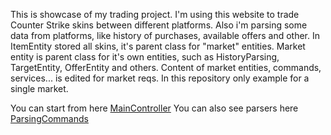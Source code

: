 This is showcase of my trading project. I'm using this website to trade Counter Strike skins between different platforms. Also i'm parsing some data from platforms, like history of purchases, available offers and other. 
In ItemEntity stored all skins, it's parent class for "market" entities. Market entity is parent class for it's own entities, such as HistoryParsing, TargetEntity, OfferEntity and others. Content of market entities, commands, services... is edited for market reqs. 
In this repository only example for a single market.



You can start from here [MainController](App/Controller/MainController.php)
You can also see parsers here [ParsingCommands](App/Command/MarketName/)
